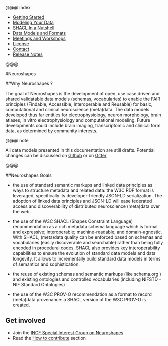 
@@@ index

* [Getting Started](gettingstarted/index.md)
* [Modeling Your Data](datamodeling/index.md)
* [SHACL In a Nutshell](shacl-tutorial/overview/index.md)
* [Data Models and Formats](data-models/index.md)
* [Meetings and Workshops](meetings.md)
* [License](license.md)
* [Contact](contact.md)
* [Release Notes](releases.md)

@@@

#Neuroshapes

##Why Neuroshapes ?

The goal of Neuroshapes is the development of open, use case driven and shared validatable data models (schemas, vocabularies) to enable the FAIR principles (Findable, Accessible, Interoperable and Reusable) for basic, computational and clinical neuroscience (meta)data. The data models developed thus far entities for electrophysiology, neuron morphology, brain atlases, in vitro electrophysiology and computational modeling. Future developments could include brain imaging, transcriptomic and clinical form data, as determined by community interests.

@@@ note 

All data models presented in this documentation are still drafts.
Potential changes can be discussed on [Github](https://github.com/BlueBrain/nexus-bbp-domains) or on [Gitter](https://gitter.im/BlueBrain/nexus-schemas)

@@@


##Neuroshapes Goals

* the use of standard semantic markups and linked data principles as ways to structure metadata and related data: the W3C RDF format is leveraged, specifically its developer-friendly JSON-LD serialization. The adoption of linked data principles and JSON-LD will ease federated access and discoverability of distributed neuroscience (meta)data over the web.

* the use of the W3C SHACL (Shapes Constraint Language) recommendation as a rich metadata schema language which is formal and expressive; interoperable; machine-readable; and domain-agnostic. With SHACL, (meta)data quality can be enforced based on schemas and vocabularies (easily discoverable and searchable) rather than being fully encoded in procedural codes. SHACL also provides key interoperability capabilities to ensure the evolution of standard data models and data longevity. It allows to incrementally build standard data models in terms of semantics and sophistication.

* the reuse of existing schemas and semantic markups (like schema.org ) and existing ontologies and controlled vocabularies (including NIFSTD - NIF Standard Ontologies)

* the use of the W3C PROV-O recommendation as a format to record (meta)data provenance: a SHACL version of the W3C PROV-O is created.

## Get involved

* Join the [INCF Special Interest Group on Neuroshapes](https://www.incf.org/activities/standards-and-best-practices/incf-special-interest-groups/incf-sig-on-neuroshapes-open)
* Read the [How to contribute](./gettingstarted/contribution.html) section
